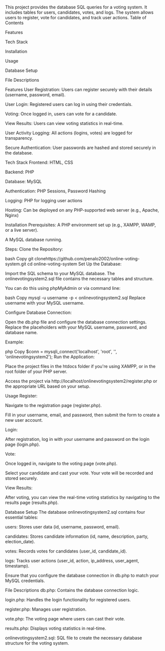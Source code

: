 This project provides the database SQL queries for a voting system. It includes tables for users, candidates, votes, and logs. The system allows users to register, vote for candidates, and track user actions.
Table of Contents

Features

Tech Stack

Installation

Usage

Database Setup

File Descriptions

Features
User Registration: Users can register securely with their details (username, password, email).

User Login: Registered users can log in using their credentials.

Voting: Once logged in, users can vote for a candidate.

View Results: Users can view voting statistics in real-time.

User Activity Logging: All actions (logins, votes) are logged for transparency.

Secure Authentication: User passwords are hashed and stored securely in the database.

Tech Stack
Frontend: HTML, CSS

Backend: PHP

Database: MySQL

Authentication: PHP Sessions, Password Hashing

Logging: PHP for logging user actions

Hosting: Can be deployed on any PHP-supported web server (e.g., Apache, Nginx)

Installation
Prerequisites:
A PHP environment set up (e.g., XAMPP, WAMP, or a live server).

A MySQL database running.

Steps:
Clone the Repository:

bash
Copy
git clonehttps://github.com/penalo2002/online-voting-system.git
cd online-voting-system
Set Up the Database:

Import the SQL schema to your MySQL database. The onlinevotingsystem2.sql file contains the necessary tables and structure.

You can do this using phpMyAdmin or via command line:

bash
Copy
mysql -u username -p < onlinevotingsystem2.sql
Replace username with your MySQL username.

Configure Database Connection:

Open the db.php file and configure the database connection settings. Replace the placeholders with your MySQL username, password, and database name.

Example:

php
Copy
$conn = mysqli_connect('localhost', 'root', '', 'onlinevotingsystem2');
Run the Application:

Place the project files in the htdocs folder if you're using XAMPP, or in the root folder of your PHP server.

Access the project via http://localhost/onlinevotingsystem2/register.php or the appropriate URL based on your setup.

Usage
Register:

Navigate to the registration page (register.php).

Fill in your username, email, and password, then submit the form to create a new user account.

Login:

After registration, log in with your username and password on the login page (login.php).

Vote:

Once logged in, navigate to the voting page (vote.php).

Select your candidate and cast your vote. Your vote will be recorded and stored securely.

View Results:

After voting, you can view the real-time voting statistics by navigating to the results page (results.php).

Database Setup
The database onlinevotingsystem2.sql contains four essential tables:

users: Stores user data (id, username, password, email).

candidates: Stores candidate information (id, name, description, party, election_date).

votes: Records votes for candidates (user_id, candidate_id).

logs: Tracks user actions (user_id, action, ip_address, user_agent, timestamp).

Ensure that you configure the database connection in db.php to match your MySQL credentials.

File Descriptions
db.php: Contains the database connection logic.

login.php: Handles the login functionality for registered users.

register.php: Manages user registration.

vote.php: The voting page where users can cast their vote.

results.php: Displays voting statistics in real-time.

onlinevotingsystem2.sql: SQL file to create the necessary database structure for the voting system.


